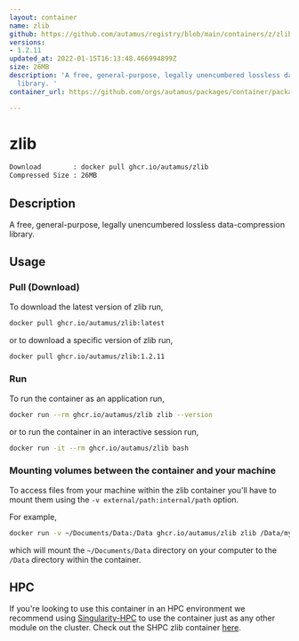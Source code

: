 ```yaml
---
layout: container
name: zlib
github: https://github.com/autamus/registry/blob/main/containers/z/zlib/spack.yaml
versions:
- 1.2.11
updated_at: 2022-01-15T16:13:48.466994899Z
size: 26MB
description: 'A free, general-purpose, legally unencumbered lossless data-compression
  library. '
container_url: https://github.com/orgs/autamus/packages/container/package/zlib

---
```

# zlib
```bash 
Download        : docker pull ghcr.io/autamus/zlib
Compressed Size : 26MB
```

## Description
A free, general-purpose, legally unencumbered lossless data-compression library. 

## Usage
### Pull (Download)
To download the latest version of zlib run,

```bash
docker pull ghcr.io/autamus/zlib:latest
```

or to download a specific version of zlib run,

```bash
docker pull ghcr.io/autamus/zlib:1.2.11
```
### Run
To run the container as an application run,
```bash
docker run --rm ghcr.io/autamus/zlib zlib --version
```

or to run the container in an interactive session run,
```bash
docker run -it --rm ghcr.io/autamus/zlib bash
```

### Mounting volumes between the container and your machine
To access files from your machine within the zlib container you'll have to mount them using the `-v external/path:internal/path` option.

For example,
```bash
docker run -v ~/Documents/Data:/Data ghcr.io/autamus/zlib zlib /Data/myData.csv
```
which will mount the `~/Documents/Data` directory on your computer to the `/Data` directory within the container.

## HPC
If you're looking to use this container in an HPC environment we recommend using [Singularity-HPC](https://singularity-hpc.readthedocs.io) to use the container just as any other module on the cluster. Check out the SHPC zlib container [here](https://singularityhub.github.io/singularity-hpc/r/ghcr.io-autamus-zlib/).